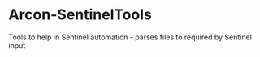 # Arcon-SentinelTools
Tools to help in Sentinel automation - parses files to required by Sentinel input
